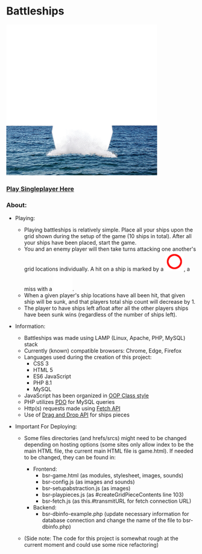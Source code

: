 # Battleships

<img  src="frontend/assets/images/icon/icon.png" width="400" height="400"/>

### [Play Singleplayer Here](https://lichenstat.github.io/battleships-royale/)

### About:
+ Playing:
	+ Playing battleships is relatively simple. Place all your ships upon the grid shown during the setup of the game (10 ships in total). After all your ships have been placed, start the game. 
	+ You and an enemy player will then take turns attacking one another's grid locations individually. A hit on a ship is marked by a  <img  src="frontend/assets/images/board-pieces/outcome/hit.png" width="50" height="50"/>, a miss with a <img  src="frontend/assets/images/board-pieces/outcome/miss.png" width="50" height="50"/>. 
	+ When a given player's ship locations have all been hit, that given ship will be sunk, and that players total ship count will decrease by 1.
	+ The player to have ships left afloat after all the other players ships have been sunk wins (regardless of the number of ships left).

+ Information:
	+ Battleships was made using LAMP (Linux, Apache, PHP, MySQL) stack
	+ Currently (known) compatible browsers: Chrome, Edge, Firefox 
	+ Languages used during the creation of this project:
		+ CSS 3
		+ HTML 5
		+ ES6 JavaScript
		+ PHP 8.1
		+ MySQL
	+ JavaScript has been organized in [OOP Class style](https://developer.mozilla.org/en-US/docs/Web/JavaScript/Reference/Classes) 
	+ PHP utilizes [PDO](https://www.php.net/manual/en/book.pdo.php) for MySQL queries 
	+ Http(s) requests made using [Fetch API](https://developer.mozilla.org/en-US/docs/Web/API/Fetch_API)
	+ Use of [Drag and Drop API](https://developer.mozilla.org/en-US/docs/Web/API/HTML_Drag_and_Drop_API) for ships pieces

+ Important For Deploying:
	+ Some files directories (and hrefs/srcs) might need to be changed depending on hosting options (some sites only allow index to be the main HTML file, the current main HTML file is game.html). If needed to be changed, they can be found in:
		+ Frontend:
			+ bsr-game.html (as modules, stylesheet, images, sounds)
			+ bsr-config.js (as images and sounds)
			+ bsr-setupabstraction.js (as images)
			+ bsr-playpieces.js (as #createGridPieceContents line 103)
			+ bsr-fetch.js (as this.#transmitURL for fetch connection URL)
		+ Backend:
			+ bsr-dbinfo-example.php (update necessary information for database connection and change the name of the file to bsr-dbinfo.php)
	
	+ (Side note: The code for this project is somewhat rough at the current moment and could use some nice refactoring)
	
	
